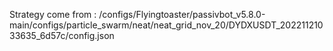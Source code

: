 Strategy come from : /configs/Flyingtoaster/passivbot_v5.8.0-main/configs/particle_swarm/neat/neat_grid_nov_20/DYDXUSDT_20221121033635_6d57c/config.json